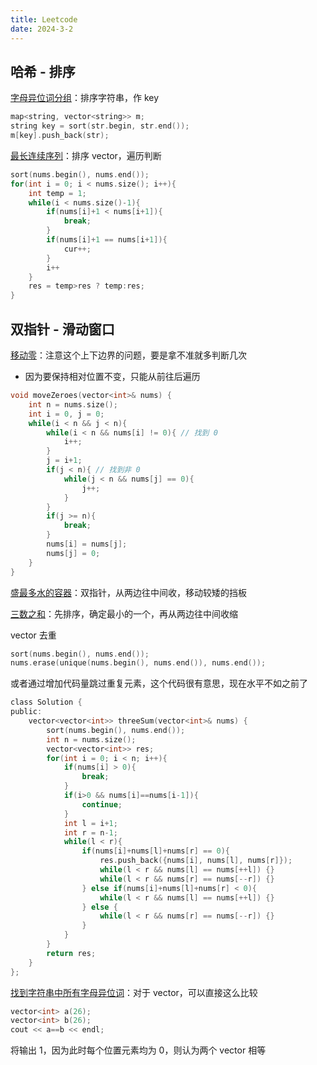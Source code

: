```yaml
---
title: Leetcode
date: 2024-3-2
---
```


## 哈希 - 排序

[字母异位词分组](https://leetcode.cn/problems/group-anagrams/)：排序字符串，作 key

```c
map<string, vector<string>> m;
string key = sort(str.begin, str.end());
m[key].push_back(str);
```

[最长连续序列](https://leetcode.cn/problems/longest-consecutive-sequence/)：排序 vector，遍历判断

```c
sort(nums.begin(), nums.end());
for(int i = 0; i < nums.size(); i++){
    int temp = 1;
    while(i < nums.size()-1){
        if(nums[i]+1 < nums[i+1]){
            break;
        }
        if(nums[i]+1 == nums[i+1]){
            cur++;
        }
        i++
    }
    res = temp>res ? temp:res;
}
```

## 双指针 - 滑动窗口

[移动零](https://leetcode.cn/problems/move-zeroes/)：注意这个上下边界的问题，要是拿不准就多判断几次

- 因为要保持相对位置不变，只能从前往后遍历

```c
void moveZeroes(vector<int>& nums) {
    int n = nums.size();
    int i = 0, j = 0;
    while(i < n && j < n){
        while(i < n && nums[i] != 0){ // 找到 0
            i++;
        }
        j = i+1;
        if(j < n){ // 找到非 0
            while(j < n && nums[j] == 0){
                j++;
            }
        }
        if(j >= n){
            break;
        }
        nums[i] = nums[j];
        nums[j] = 0;
    }
}
```

[盛最多水的容器](https://leetcode.cn/problems/container-with-most-water/)：双指针，从两边往中间收，移动较矮的挡板

[三数之和](https://leetcode.cn/problems/3sum/)：先排序，确定最小的一个，再从两边往中间收缩

vector 去重

```c
sort(nums.begin(), nums.end());
nums.erase(unique(nums.begin(), nums.end()), nums.end());
```

或者通过增加代码量跳过重复元素，这个代码很有意思，现在水平不如之前了

```c
class Solution {
public:
    vector<vector<int>> threeSum(vector<int>& nums) {
        sort(nums.begin(), nums.end());
        int n = nums.size();
        vector<vector<int>> res;
        for(int i = 0; i < n; i++){
            if(nums[i] > 0){
                break;
            }
            if(i>0 && nums[i]==nums[i-1]){
                continue;
            }
            int l = i+1;
            int r = n-1;
            while(l < r){
                if(nums[i]+nums[l]+nums[r] == 0){
                    res.push_back({nums[i], nums[l], nums[r]});
                    while(l < r && nums[l] == nums[++l]) {}
                    while(l < r && nums[r] == nums[--r]) {}
                } else if(nums[i]+nums[l]+nums[r] < 0){
                    while(l < r && nums[l] == nums[++l]) {}
                } else {
                    while(l < r && nums[r] == nums[--r]) {}
                }
            }
        }
        return res;
    }
};
```

[找到字符串中所有字母异位词](https://leetcode.cn/problems/find-all-anagrams-in-a-string/)：对于 vector，可以直接这么比较

```c
vector<int> a(26);
vector<int> b(26);
cout << a==b << endl;
```

将输出 1，因为此时每个位置元素均为 0，则认为两个 vector 相等

